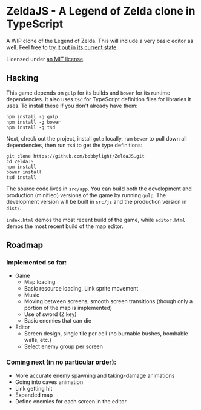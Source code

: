 ZeldaJS - A Legend of Zelda clone in TypeScript
===============================================
A WIP clone of the Legend of Zelda.  This will include a very basic editor as well.
Feel free to [try it out in its current state](http://bobbylight.github.io/ZeldaJS/).

Licensed under [an MIT license](LICENSE.txt).

## Hacking
This game depends on `gulp` for its builds and `bower` for its runtime
dependencies.  It also uses `tsd` for TypeScript definition files for libraries
it uses.  To install these if you don't already have them:

```shell
npm install -g gulp
npm install -g bower
npm install -g tsd
```

Next, check out the project, install `gulp` locally, run `bower` to pull
down all dependencies, then run `tsd` to get the type definitions:

```shell
git clone https://github.com/bobbylight/ZeldaJS.git
cd ZeldaJS
npm install
bower install
tsd install
```

The source code lives in `src/app`.  You can build both the development and
production (minified) versions of the game by running `gulp`.  The development
version will be built in `src/js` and the production version in `dist/`.

`index.html` demos the most recent build of the game, while `editor.html` demos the most recent build of the map
editor.

## Roadmap

### Implemented so far:

* Game
  - Map loading
  - Basic resource loading, Link sprite movement
  - Music
  - Moving between screens, smooth screen transitions (though only a portion of the map is implemented)
  - Use of sword (Z key)
  - Basic enemies that can die
* Editor
  - Screen design, single tile per cell (no burnable bushes, bombable walls, etc.)
  - Select enemy group per screen

### Coming next (in no particular order):

* More accurate enemy spawning and taking-damage animations
* Going into caves animation
* Link getting hit
* Expanded map
* Define enemies for each screen in the editor
